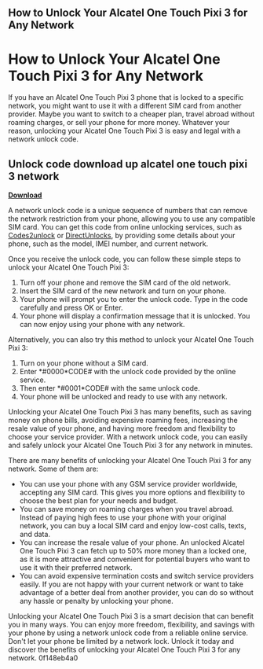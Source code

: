 ## How to Unlock Your Alcatel One Touch Pixi 3 for Any Network

  
# How to Unlock Your Alcatel One Touch Pixi 3 for Any Network
 
If you have an Alcatel One Touch Pixi 3 phone that is locked to a specific network, you might want to use it with a different SIM card from another provider. Maybe you want to switch to a cheaper plan, travel abroad without roaming charges, or sell your phone for more money. Whatever your reason, unlocking your Alcatel One Touch Pixi 3 is easy and legal with a network unlock code.
 
## Unlock code download up alcatel one touch pixi 3 network


[**Download**](https://www.google.com/url?q=https%3A%2F%2Furllio.com%2F2tLdiK&sa=D&sntz=1&usg=AOvVaw0PVvPJ1xmvE2_mABtmc3U1)

 
A network unlock code is a unique sequence of numbers that can remove the network restriction from your phone, allowing you to use any compatible SIM card. You can get this code from online unlocking services, such as [Codes2unlock](https://www.codes2unlock.com/unlock/alcatel-one-touch-pixi-3.aspx) or [DirectUnlocks](https://directunlocks.com/en_gb/unlock-alcatel-onetouch-9022x-o2), by providing some details about your phone, such as the model, IMEI number, and current network.
 
Once you receive the unlock code, you can follow these simple steps to unlock your Alcatel One Touch Pixi 3:
 
1. Turn off your phone and remove the SIM card of the old network.
2. Insert the SIM card of the new network and turn on your phone.
3. Your phone will prompt you to enter the unlock code. Type in the code carefully and press OK or Enter.
4. Your phone will display a confirmation message that it is unlocked. You can now enjoy using your phone with any network.

Alternatively, you can also try this method to unlock your Alcatel One Touch Pixi 3:

1. Turn on your phone without a SIM card.
2. Enter \*#0000\*CODE# with the unlock code provided by the online service.
3. Then enter \*#0001\*CODE# with the same unlock code.
4. Your phone will be unlocked and ready to use with any network.

Unlocking your Alcatel One Touch Pixi 3 has many benefits, such as saving money on phone bills, avoiding expensive roaming fees, increasing the resale value of your phone, and having more freedom and flexibility to choose your service provider. With a network unlock code, you can easily and safely unlock your Alcatel One Touch Pixi 3 for any network in minutes.
  
There are many benefits of unlocking your Alcatel One Touch Pixi 3 for any network. Some of them are:

- You can use your phone with any GSM service provider worldwide, accepting any SIM card. This gives you more options and flexibility to choose the best plan for your needs and budget.
- You can save money on roaming charges when you travel abroad. Instead of paying high fees to use your phone with your original network, you can buy a local SIM card and enjoy low-cost calls, texts, and data.
- You can increase the resale value of your phone. An unlocked Alcatel One Touch Pixi 3 can fetch up to 50% more money than a locked one, as it is more attractive and convenient for potential buyers who want to use it with their preferred network.
- You can avoid expensive termination costs and switch service providers easily. If you are not happy with your current network or want to take advantage of a better deal from another provider, you can do so without any hassle or penalty by unlocking your phone.

Unlocking your Alcatel One Touch Pixi 3 is a smart decision that can benefit you in many ways. You can enjoy more freedom, flexibility, and savings with your phone by using a network unlock code from a reliable online service. Don't let your phone be limited by a network lock. Unlock it today and discover the benefits of unlocking your Alcatel One Touch Pixi 3 for any network.
 0f148eb4a0
